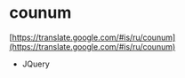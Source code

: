 # counum

[https://translate.google.com/#is/ru/counum](https://translate.google.com/#is/ru/counum)

  - JQuery
